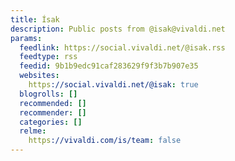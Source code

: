 ```yaml
---
title: Ísak
description: Public posts from @isak@vivaldi.net
params:
  feedlink: https://social.vivaldi.net/@isak.rss
  feedtype: rss
  feedid: 9b1b9edc91caf283629f9f3b7b907e35
  websites:
    https://social.vivaldi.net/@isak: true
  blogrolls: []
  recommended: []
  recommender: []
  categories: []
  relme:
    https://vivaldi.com/is/team: false
---
```

